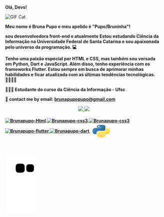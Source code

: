 <p><strong>Olá, Devs!</strong></p>

<div>
	<img height="300" width="300" src="https://media.giphy.com/media/JIX9t2j0ZTN9S/giphy.gif" alt="GIF Cat">
</div>


<p><strong>Meu nome é Bruna Pupo e meu apelido é "Pupo/Bruninha"!</strong></p>

<p><strong>sou desenvolvedora front-end e atualmente Estou estudando Ciência da Informação na Universidade Federal de Santa Catarina e sou apaixonada pelo universo da programação. 💻

Tenho uma paixão especial por HTML e CSS, mas também sou versada em Python, Dart e JavaScript. Além disso, tenho experiência com os frameworks Flutter. Estou sempre em busca de aprimorar minhas habilidades e ficar atualizada com as últimas tendências tecnológicas. 👩🏾‍💻🚀

👩🏽‍🎓 Estudante do curso da Ciência da Informação - Ufsc


📧 contact me by email: brunapupopupo@gmail.com

<div align="center">
  <a href="https://github.com/Brunapupo">
  <img height="180em" src="https://github-readme-stats.vercel.app/api?username=Brunapupo&show_icons=true&theme=tokyonight&include_all_commits=true&count_private=true"/>
  <img height="180em" src="https://github-readme-stats.vercel.app/api/top-langs/?username=Brunapupo&layout=compact&langs_count=7&theme=tokyonight"/>
</div>
<div style="display: inline_block"><br>

<img align="center" alt="Brunapupo-Html" height="50" width="70" src="https://cdn.jsdelivr.net/gh/devicons/devicon/icons/html5/html5-original.svg">
<img align="center" alt="Brunapupo-css3" height="50" width="70" src="https://cdn.jsdelivr.net/gh/devicons/devicon/icons/css3/css3-original.svg">
<img align="center" alt="Brunapupo-css3" height="50" width="70" src="https://cdn.jsdelivr.net/gh/devicons/devicon/icons/javascript/javascript-original.svg">
<!-- <img align="center" alt="Brunapupo-react" height="50" width="70" src="https://cdn.jsdelivr.net/gh/devicons/devicon/icons/react/react-original.svg"> -->
<img align="center" alt="Brunapupo-flutter" height="50" width="70" src="https://cdn.jsdelivr.net/gh/devicons/devicon/icons/flutter/flutter-original.svg">
<img align="center" alt="Brunapupo-dart" height="50" width="70" src="https://cdn.jsdelivr.net/gh/devicons/devicon/icons/dart/dart-original.svg"> 
<img align="center" alt="Brunapupo-Python" height="50" width="70" src="https://raw.githubusercontent.com/devicons/devicon/master/icons/python/python-original.svg">
	
                  
</div>
	
<br>
	

	
##
	
<div> 
<!--   <a href="https://www.linkedin.com/in/rafaella-ballerini-45875016a" target="_blank"><img src="https://www.linkedin.com/in/bruna-dias-pupo-0ab221199/target="target="_blank"></a>  -->
 
  ![Snake animation](https://github.com/rafaballerini/rafaballerini/blob/output/github-contribution-grid-snake.svg)
 
</div>
	
	
